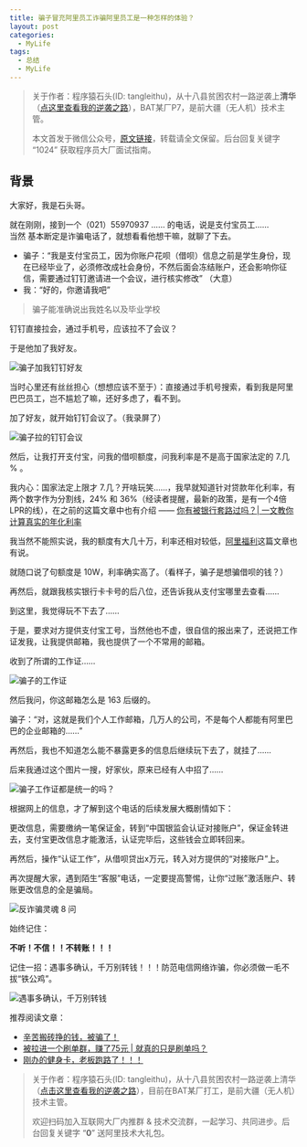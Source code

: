```yaml
---
title: 骗子冒充阿里员工诈骗阿里员工是一种怎样的体验？
layout: post
categories:
  - MyLife
tags:
  - 总结
  - MyLife
---
```


> 关于作者：程序猿石头(ID: tangleithu)，从十八县贫困农村一路逆袭上**清华**（[点这里查看我的逆袭之路](https://mp.weixin.qq.com/s/G3i7qWK1MPvJ-BfUxfOycQ)），BAT某厂P7，是前大疆（无人机）技术主管。
>
> 本文首发于微信公众号，[原文链接](https://mp.weixin.qq.com/s/VJHsrc_g4auVztYuCP9GNw)，转载请全文保留。后台回复关键字 “1024” 获取程序员大厂面试指南。

## 背景

大家好，我是石头哥。

就在刚刚，接到一个（021）55970937 …… 的电话，说是支付宝员工……  
当然 基本断定是诈骗电话了，就想看看他想干嘛，就聊了下去。 

- 骗子：“我是支付宝员工，因为你账户花呗（借呗）信息之前是学生身份，现在已经毕业了，必须修改成社会身份，不然后面会冻结账户，还会影响你征信，需要通过钉钉邀请进一个会议，进行核实修改” （大意）
- 我：“好的，你邀请我吧”     

>骗子能准确说出我姓名以及毕业学校 

钉钉直接拉会，通过手机号，应该拉不了会议？

于是他加了我好友。

![骗子加我钉钉好友](https://gitee.com/tangleithu/blog-resources/raw/master/2021-11-20/1637398387735-image.png)

当时心里还有丝丝担心（想想应该不至于）：直接通过手机号搜索，看到我是阿里巴巴员工，岂不尴尬了嘛，还好多虑了，看不到。

加了好友，就开始钉钉会议了。（我录屏了） 

![骗子拉的钉钉会议](https://gitee.com/tangleithu/blog-resources/raw/master/2021-11-20/1637398317602-image.png)

然后，让我打开支付宝，问我的借呗额度，问我利率是不是高于国家法定的 7.几 % 。

我内心：国家法定上限才 7.几？开啥玩笑……，我早就知道针对贷款年化利率，有两个数字作为分割线，24% 和 36%（经读者提醒，最新的政策，是有一个4倍LPR的线），在之前的这篇文章中也有介绍 —— [你有被银行套路过吗？| 一文教你计算真实的年化利率](https://mp.weixin.qq.com/s?__biz=MzI3OTUzMzcwNw==&mid=2247486345&idx=1&sn=56373982f8e8393a5a11b0e401523937&chksm=eb470a6ddc30837b1cdefb2812ef8ee2b7f52f56002481480974ccc42c44a146935c1548592c&token=146977841&lang=zh_CN#rd)

我当然不能照实说，我的额度有大几十万，利率还相对较低，[阿里福利](https://mp.weixin.qq.com/s?__biz=MzI3OTUzMzcwNw==&mid=2247498018&idx=1&sn=d122e1a5ab60094dac95c0d45a8f8f71&chksm=eb44f8c6dc3371d0fb8733f2cc474a3d298794a5aa3bcf1b285563b20218ee73c41f6b4bbb4f&token=146977841&lang=zh_CN#rd)这篇文章也有说。

就随口说了句额度是 10W，利率确实高了。（看样子，骗子是想骗借呗的钱？）

再然后，就跟我核实银行卡卡号的后八位，还告诉我从支付宝哪里去查看……

到这里，我觉得玩不下去了……

于是，要求对方提供支付宝工号，当然他也不虚，很自信的报出来了，还说把工作证发我，让我提供邮箱，我也提供了一个不常用的邮箱。

收到了所谓的工作证……

![骗子的工作证](https://gitee.com/tangleithu/blog-resources/raw/master/2021-11-20/1637398748791-image.png)

然后我问，你这邮箱怎么是 163 后缀的。

骗子：“对，这就是我们个人工作邮箱，几万人的公司，不是每个人都能有阿里巴巴的企业邮箱的……”

再然后，我也不知道怎么能不暴露更多的信息后继续玩下去了，就挂了……

后来我通过这个图片一搜，好家伙，原来已经有人中招了……

![骗子工作证都是统一的吗？](https://gitee.com/tangleithu/blog-resources/raw/master/2021-11-20/1637398910529-image.png)

根据网上的信息，才了解到这个电话的后续发展大概剧情如下：

更改信息，需要缴纳一笔保证金，转到“中国银监会认证对接账户”，保证金转进去，支付宝更改信息才能激活，认证完毕后，这些钱会立即转回来。

再然后，操作“认证工作”，从借呗贷出x万元，转入对方提供的“对接账户”上。

再次提醒大家，遇到陌生“客服”电话，一定要提高警惕，让你“过账”激活账户、转账更改信息的全是骗局。 

![反诈骗灵魂 8 问](https://cdn.jsdelivr.net/gh/tl3shi/blog-resources/2021-5-29/1622300520051-image.png)

始终记住：

**不听！不信！！不转账！！！**

记住一招：遇事多确认，千万别转钱！！！防范电信网络诈骗，你必须做一毛不拔“铁公鸡”。

![遇事多确认，千万别转钱](https://gitee.com/tangleithu/blog-resources/raw/master/2021-11-21/1637425711155-image.png)

推荐阅读文章：

- [辛苦搬砖挣的钱，被骗了！](https://mp.weixin.qq.com/s?__biz=MzI3OTUzMzcwNw==&mid=2247493855&idx=1&sn=55c507ac2a459c4fd9ce69ca2ef9e0e8&chksm=eb44e93bdc33602db26a4737f60dce11d5656fe682420a05362d806adb58d0a050da02087d6d&token=503311523&lang=zh_CN&scene=21#wechat_redirect)
- [被拉进一个刷单群，赚了75元 | 就真的只是刷单吗？](https://mp.weixin.qq.com/s?__biz=MzI3OTUzMzcwNw==&mid=2247493052&idx=1&sn=577948f73e728f1059788190f14fa511&chksm=eb44e458dc336d4ec960ba352fd6bc4f93ef217e6f89d1e568a0b00833dc6a7ba6f3ed679b4c&token=1336735893&lang=zh_CN&scene=21#wechat_redirect)
- [刚办的健身卡，老板跑路了！！！](https://mp.weixin.qq.com/s?__biz=MzI3OTUzMzcwNw==&mid=2247497789&idx=1&sn=108b03c287543ab809c80e6e1cbc2c40&chksm=eb44f9d9dc3370cfc9ad68e114d79e625dd8886fc9aaa613d06a88b5fa8c378c96937ffb38c7&token=146977841&lang=zh_CN#rd)

> 关于作者：程序猿石头(ID: tangleithu)，从十八县贫困农村一路逆袭上清华（[点击这里查看我的逆袭之路](https://mp.weixin.qq.com/s/G3i7qWK1MPvJ-BfUxfOycQ)），目前在BAT某厂打工，是前大疆（无人机）技术主管。
>
> 欢迎扫码加入互联网大厂内推群 & 技术交流群，一起学习、共同进步。后台回复关键字 “**0**” 送阿里技术大礼包。


